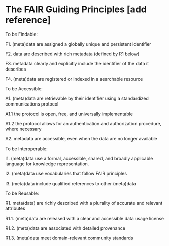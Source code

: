 # The FAIR Guiding Principles [add reference]

To be Findable:

F1. (meta)data are assigned a globally unique and persistent identifier

F2. data are described with rich metadata (defined by R1 below)

F3. metadata clearly and explicitly include the identifier of the data it describes

F4. (meta)data are registered or indexed in a searchable resource

To be Accessible:

A1. (meta)data are retrievable by their identifier using a standardized communications protocol

A1.1 the protocol is open, free, and universally implementable

A1.2 the protocol allows for an authentication and authorization procedure, where necessary

A2. metadata are accessible, even when the data are no longer available

To be Interoperable:

I1. (meta)data use a formal, accessible, shared, and broadly applicable language for knowledge representation.

I2. (meta)data use vocabularies that follow FAIR principles

I3. (meta)data include qualified references to other (meta)data

To be Reusable:

R1. meta(data) are richly described with a plurality of accurate and relevant attributes

R1.1. (meta)data are released with a clear and accessible data usage license

R1.2. (meta)data are associated with detailed provenance

R1.3. (meta)data meet domain-relevant community standards


